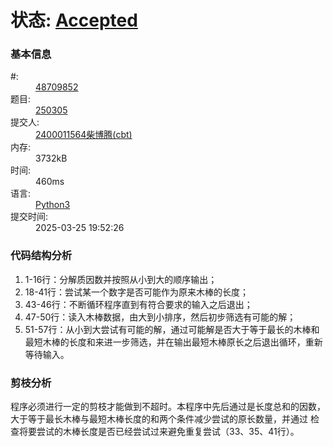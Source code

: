 <h1>状态: <a href="http://xzmdsa.openjudge.cn/2025hw3/solution/48709852/" class="result-right">Accepted</a> </h1>

<h3>基本信息</h3>
<dl>
	<dt>#:</dt>
	<dd><a href="http://xzmdsa.openjudge.cn//2025hw3/solution/48709852/">48709852</a></dd>
	<dt>题目:</dt>
	<dd><a href="http://xzmdsa.openjudge.cn//2025hw3/250305/">250305</a></dd>
	<dt>提交人:</dt>
	<dd><a class="user-anchor" href="http://openjudge.cn/user/1458599/in/group-480/">2400011564柴博腾(cbt)</a></dd>
		<dt>内存:</dt>
	<dd>3732kB</dd>
			<dt>时间:</dt>
	<dd>460ms</dd>
		<dt>语言:</dt>
	<dd><a href="http://xzmdsa.openjudge.cn/2025hw3/solution/48709852/">Python3</a></dd>
	<dt>提交时间:</dt>
	<dd>2025-03-25 19:52:26</dd>
</dl>

### 代码结构分析
1. 1-16行：分解质因数并按照从小到大的顺序输出；
2. 18-41行：尝试某一个数字是否可能作为原来木棒的长度；
3. 43-46行：不断循环程序直到有符合要求的输入之后退出；
4. 47-50行：读入木棒数据，由大到小排序，然后初步筛选有可能的解；
5. 51-57行：从小到大尝试有可能的解，通过可能解是否大于等于最长的木棒和最短木棒的长度和来进一步筛选，并在输出最短木棒原长之后退出循环，重新等待输入。


### 剪枝分析
程序必须进行一定的剪枝才能做到不超时。本程序中先后通过是长度总和的因数，大于等于最长木棒与最短木棒长度的和两个条件减少尝试的原长数量，并通过
检查将要尝试的木棒长度是否已经尝试过来避免重复尝试（33、35、41行）。
